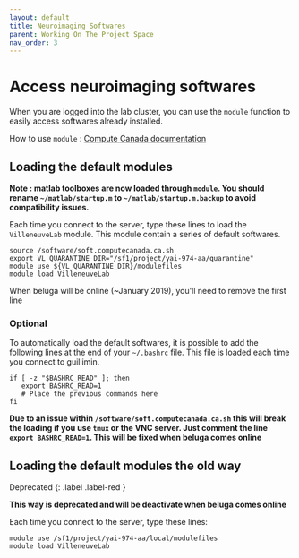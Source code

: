 ```yaml
---
layout: default
title: Neuroimaging Softwares
parent: Working On The Project Space
nav_order: 3
---
```


# Access neuroimaging softwares

When you are logged into the lab cluster, you can use the `module` function to easily access softwares already installed.

How to use `module` : [Compute Canada documentation][modules-doc]

## Loading the default modules

**Note : matlab toolboxes are now loaded through `module`. You should rename `~/matlab/startup.m` to `~/matlab/startup.m.backup` to avoid compatibility issues.**

Each time you connect to the server, type these lines to load the `VilleneuveLab` module. This module contain a series of default softwares.

```
source /software/soft.computecanada.ca.sh
export VL_QUARANTINE_DIR="/sf1/project/yai-974-aa/quarantine"
module use ${VL_QUARANTINE_DIR}/modulefiles
module load VilleneuveLab
```

When beluga will be online (~January 2019), you'll need to remove the first line

### Optional

To automatically load the default softwares, it is possible to add the following lines at the end of your `~/.bashrc` file. This file is loaded each time you connect to guillimin.

```
if [ -z "$BASHRC_READ" ]; then
   export BASHRC_READ=1
   # Place the previous commands here
fi
```

**Due to an issue within `/software/soft.computecanada.ca.sh` this will break the loading if you use `tmux` or the VNC server. Just comment the line `export BASHRC_READ=1`. This will be fixed when beluga comes online**

## Loading the default modules the old way

Deprecated
{: .label .label-red }

**This way is deprecated and will be deactivate when beluga comes online**

Each time you connect to the server, type these lines:

```
module use /sf1/project/yai-974-aa/local/modulefiles
module load VilleneuveLab
```

[modules-doc]: https://docs.computecanada.ca/wiki/Utiliser_des_modules/en
